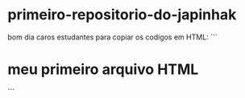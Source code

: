 # primeiro-repositorio-do-japinhak
bom dia caros estudantes 
para copiar os codigos em HTML:
´´´
<html>
<h1>meu primeiro arquivo HTML</h1
</html>
´´´
